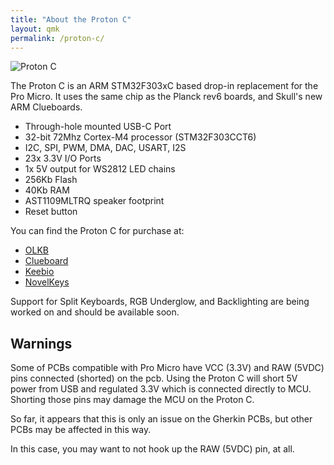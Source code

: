 ```yaml
---
title: "About the Proton C"
layout: qmk
permalink: /proton-c/
---
```


<img src="https://static1.squarespace.com/static/5701bc562eeb810fd9247c88/5701e2154c2f85f4f9bd84bf/5bd1319a652dea160084f9f2/1540436392567/IMG_7448_clean.jpg?format=1500w" alt="Proton C" />

The Proton C is an ARM STM32F303xC based drop-in replacement for the Pro Micro.  It uses the same chip as the Planck rev6 boards, and Skull's new ARM Clueboards. 

* Through-hole mounted USB-C Port
* 32-bit 72Mhz Cortex-M4 processor (STM32F303CCT6)
* I2C, SPI, PWM, DMA, DAC, USART, I2S
* 23x 3.3V I/O Ports
* 1x 5V output for WS2812 LED chains
* 256Kb Flash
* 40Kb RAM
* AST1109MLTRQ speaker footprint  
* Reset button

You can find the Proton C for purchase at: 
* [OLKB](https://olkb.com/parts/qmk-proton-c)
* [Clueboard](https://clueboard.co/parts/qmk-proton-c)
* [Keebio](https://keeb.io/products/qmk-proton-c?variant=13039808610398)
* [NovelKeys](https://novelkeys.xyz/products/qmk-proton-c)

Support for Split Keyboards, RGB Underglow, and Backlighting are being worked on and should be available soon.

## Warnings

Some of  PCBs compatible with Pro Micro have VCC (3.3V) and RAW (5VDC) pins connected (shorted) on the pcb. Using the Proton C will short 5V power from USB and regulated 3.3V which is connected directly to MCU. Shorting those pins may damage the MCU on the Proton C.

So far, it appears that this is only an issue on the Gherkin PCBs, but other PCBs may be affected in this way. 

In this case, you may want to not hook up the RAW (5VDC) pin, at all.